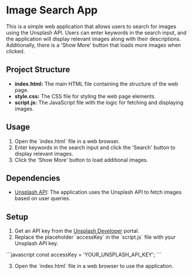 # Image Search App

This is a simple web application that allows users to search for images using the Unsplash API. Users can enter keywords in the search input, and the application will display relevant images along with their descriptions. Additionally, there is a 'Show More' button that loads more images when clicked.

## Project Structure

- **index.html:** The main HTML file containing the structure of the web page.
- **style.css:** The CSS file for styling the web page elements.
- **script.js:** The JavaScript file with the logic for fetching and displaying images.

## Usage

1. Open the \`index.html\` file in a web browser.
2. Enter keywords in the search input and click the 'Search' button to display relevant images.
3. Click the 'Show More' button to load additional images.

## Dependencies

- [Unsplash API](https://unsplash.com/developers): The application uses the Unsplash API to fetch images based on user queries.

## Setup

1. Get an API key from the [Unsplash Developer](https://unsplash.com/developers) portal.
2. Replace the placeholder \`accessKey\` in the \`script.js\` file with your Unsplash API key.

\`\`\`javascript
const accessKey = 'YOUR_UNSPLASH_API_KEY';
\`\`\`

3. Open the \`index.html\` file in a web browser to use the application.
